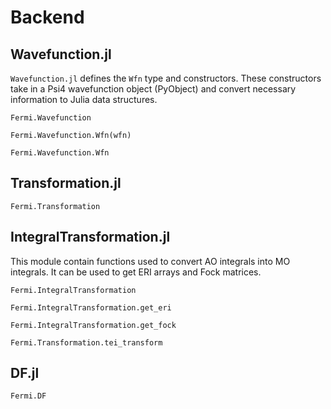 # Backend

## Wavefunction.jl
`Wavefunction.jl` defines the `Wfn` type and constructors. These
constructors take in a Psi4 wavefunction object (PyObject) and convert
necessary information to Julia data structures.
```@docs
Fermi.Wavefunction
```

```@docs
Fermi.Wavefunction.Wfn(wfn)
```

```@docs
Fermi.Wavefunction.Wfn
```
## Transformation.jl

```@docs
Fermi.Transformation
```
## IntegralTransformation.jl
This module contain functions used to convert AO integrals into MO integrals.
It can be used to get ERI arrays and Fock matrices.
```@docs
Fermi.IntegralTransformation
```

```@docs
Fermi.IntegralTransformation.get_eri
```

```@docs
Fermi.IntegralTransformation.get_fock
```

```@docs
Fermi.Transformation.tei_transform
```

## DF.jl

```@docs
Fermi.DF
```
